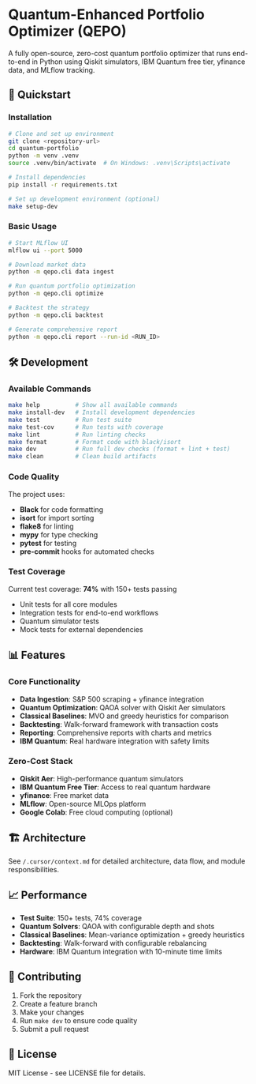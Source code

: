 # Quantum-Enhanced Portfolio Optimizer (QEPO)

A fully open-source, zero-cost quantum portfolio optimizer that runs end-to-end in Python using Qiskit simulators, IBM Quantum free tier, yfinance data, and MLflow tracking.

## 🚀 Quickstart

### Installation

```bash
# Clone and set up environment
git clone <repository-url>
cd quantum-portfolio
python -m venv .venv
source .venv/bin/activate  # On Windows: .venv\Scripts\activate

# Install dependencies
pip install -r requirements.txt

# Set up development environment (optional)
make setup-dev
```

### Basic Usage

```bash
# Start MLflow UI
mlflow ui --port 5000

# Download market data
python -m qepo.cli data ingest

# Run quantum portfolio optimization
python -m qepo.cli optimize

# Backtest the strategy
python -m qepo.cli backtest

# Generate comprehensive report
python -m qepo.cli report --run-id <RUN_ID>
```

## 🛠️ Development

### Available Commands

```bash
make help          # Show all available commands
make install-dev   # Install development dependencies
make test          # Run test suite
make test-cov      # Run tests with coverage
make lint          # Run linting checks
make format        # Format code with black/isort
make dev           # Run full dev checks (format + lint + test)
make clean         # Clean build artifacts
```

### Code Quality

The project uses:
- **Black** for code formatting
- **isort** for import sorting
- **flake8** for linting
- **mypy** for type checking
- **pytest** for testing
- **pre-commit** hooks for automated checks

### Test Coverage

Current test coverage: **74%** with 150+ tests passing
- Unit tests for all core modules
- Integration tests for end-to-end workflows
- Quantum simulator tests
- Mock tests for external dependencies

## 📊 Features

### Core Functionality
- **Data Ingestion**: S&P 500 scraping + yfinance integration
- **Quantum Optimization**: QAOA solver with Qiskit Aer simulators
- **Classical Baselines**: MVO and greedy heuristics for comparison
- **Backtesting**: Walk-forward framework with transaction costs
- **Reporting**: Comprehensive reports with charts and metrics
- **IBM Quantum**: Real hardware integration with safety limits

### Zero-Cost Stack
- **Qiskit Aer**: High-performance quantum simulators
- **IBM Quantum Free Tier**: Access to real quantum hardware
- **yfinance**: Free market data
- **MLflow**: Open-source MLOps platform
- **Google Colab**: Free cloud computing (optional)

## 🏗️ Architecture

See `/.cursor/context.md` for detailed architecture, data flow, and module responsibilities.

## 📈 Performance

- **Test Suite**: 150+ tests, 74% coverage
- **Quantum Solvers**: QAOA with configurable depth and shots
- **Classical Baselines**: Mean-variance optimization + greedy heuristics
- **Backtesting**: Walk-forward with configurable rebalancing
- **Hardware**: IBM Quantum integration with 10-minute time limits

## 🤝 Contributing

1. Fork the repository
2. Create a feature branch
3. Make your changes
4. Run `make dev` to ensure code quality
5. Submit a pull request

## 📄 License

MIT License - see LICENSE file for details.
